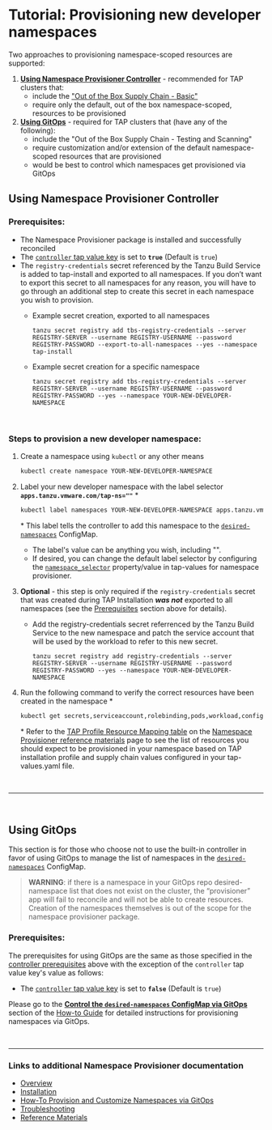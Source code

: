 # Tutorial: Provisioning new developer namespaces

Two approaches to provisioning namespace-scoped resources are supported:

1. [**Using Namespace Provisioner Controller**](#controller-ns-provisioning) - recommended for TAP clusters that:
   - include the ["Out of the Box Supply Chain - Basic"](../about-package-profiles.hbs.md#installation-profiles-in-tanzu-application-platform-v13)
   - require only the default, out of the box namespace-scoped, resources to be provisioned
2. [**Using GitOps**](#using-gitops) - required for TAP clusters that (have any of the following):
   - include the "Out of the Box Supply Chain - Testing and Scanning"
   - require customization and/or extension of the default namespace-scoped resources that are provisioned
   - would be best to control which namespaces get provisioned via GitOps

## <a id="controller-ns-provisioning"></a>Using Namespace Provisioner Controller

### <a id="nps-controller-prerequisites"></a>Prerequisites:</br>

- The Namespace Provisioner package is installed and successfully reconciled
- The [`controller` tap value key](install.hbs.md#customized-installation) is set to **`true`**
  (Default is `true`)
- The `registry-credentials` secret referenced by the Tanzu Build Service is added to tap-install
  and exported to all namespaces. If you don’t want to export this secret to all namespaces for any
  reason, you will have to go through an additional step to create this secret in each namespace
  you wish to provision.
  - Example secret creation, exported to all namespaces

    ```terminal
    tanzu secret registry add tbs-registry-credentials --server REGISTRY-SERVER --username REGISTRY-USERNAME --password REGISTRY-PASSWORD --export-to-all-namespaces --yes --namespace tap-install
    ```

  - Example secret creation for a specific namespace

    ```terminal
    tanzu secret registry add tbs-registry-credentials --server REGISTRY-SERVER --username REGISTRY-USERNAME --password REGISTRY-PASSWORD --yes --namespace YOUR-NEW-DEVELOPER-NAMESPACE
    ```

</br>


### <a id="provision-dev-namespace"></a>Steps to provision a new developer namespace:

1. Create a namespace using `kubectl` or any other means

   ```bash
   kubectl create namespace YOUR-NEW-DEVELOPER-NAMESPACE
   ```

1. Label your new developer namespace with the label selector **`apps.tanzu.vmware.com/tap-ns=""`** *

   ```bash
   kubectl label namespaces YOUR-NEW-DEVELOPER-NAMESPACE apps.tanzu.vmware.com/tap-ns=""
   ```

   \* This label tells the controller to add this namespace to the
   [`desired-namespaces`](about.hbs.md#nsp-component-desired-namespaces-configmap) ConfigMap.</br>
   - The label's value can be anything you wish, including "".
   - If desired, you can change the default label selector by configuring the
     [`namespace_selector`](install.hbs.md#customized-installation) property/value in tap-values
     for namespace provisioner.

1. **Optional** - this step is only required if the `registry-credentials` secret that was created
   during TAP Installation **_was not_** exported to all namespaces (see the
   [Prerequisites](#nps-controller-prerequisites) section above for details).

   - Add the registry-credentials secret referrenced by the Tanzu Build Service to the new
     namespace and patch the service account that will be used by the workload to refer to this new secret.

     ```terminal
     tanzu secret registry add registry-credentials --server REGISTRY-SERVER --username REGISTRY-USERNAME --password REGISTRY-PASSWORD --yes --namespace YOUR-NEW-DEVELOPER-NAMESPACE
     ```

1. Run the following command to verify the correct resources have been created in the namespace *

   ```bash
   kubectl get secrets,serviceaccount,rolebinding,pods,workload,configmap -n YOUR-NEW-DEVELOPER-NAMESPACE
   ```

   \* Refer to the [TAP Profile Resource Mapping table](reference.hbs.md#profile-resource-mapping)
   on the [Namespace Provisioner reference materials](reference.hbs.md) page to see the list of
   resources you should expect to be provisioned in your namespace based on TAP installation
   profile and supply chain values configured in your tap-values.yaml file.

</br>

---

</br>

## <a id="using-gitops"></a>Using GitOps

This section is for those who choose not to use the built-in controller in favor of using GitOps to
manage the list of namespaces in the [`desired-namespaces`](about.hbs.md#nsp-component-desired-namespaces-configmap)
ConfigMap.

>**WARNING**: if there is a namespace in your GitOps repo desired-namespace list that does not
exist on the cluster, the “provisioner” app will fail to reconcile and will not be able to create
resources. Creation of the namespaces themselves is out of the scope for the namespace provisioner package.

### <a id="gitops-prerequisites"></a>Prerequisites:</br>

The prerequisites for using GitOps are the same as those specified in the
[controller prerequisites](#nps-controller-prerequisites) above with the exception of the `controller`
tap value key's value as follows:

- The [`controller` tap value key](install.hbs.md#customized-installation) is set to **`false`**
  (Default is `true`)

Please go to the  [**Control the `desired-namespaces` ConfigMap via GitOps**](how-tos.hbs.md#control-desired-namespaces)
section of the [How-to Guide](how-tos.hbs.md) for detailed instructions for provisioning namespaces via GitOps.

</br>

---

### Links to additional Namespace Provisioner documentation

- [Overview](about.hbs.md)
- [Installation](install.hbs.md)
- [How-To Provision and Customize Namespaces via GitOps](how-tos.hbs.md)
- [Troubleshooting](troubleshooting.hbs.md)
- [Reference Materials](reference.hbs.md)
